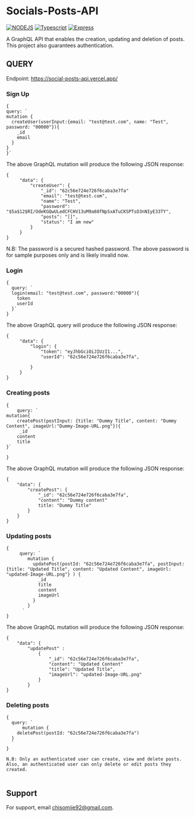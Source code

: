 
# Socials-Posts-API

[![NODEJS](https://img.shields.io/badge/Node-%20JS-blue)](https://nodejs.org/en/) [![Typescript](https://img.shields.io/badge/Typescript-%20JS-red)](https://www.typescriptlang.org/) [![Express](https://img.shields.io/badge/express-framework-orange)](https://expressjs.com/)



A GraphQL API that enables the creation, updating and deletion of posts. This project also guarantees authentication.


## QUERY

Endpoint: https://social-posts-api.vercel.app/

### Sign Up

```
{
query: `
mutation {
  createUser(userInput:{email: "test@test.com", name: "Test", password: "00000"}){
    _id
    email
  }
}
}`
```

The above GraphQL mutation will produce the following JSON response:

```
{
     "data": {
         "createUser": {
             "_id": "62c56e724e726f6caba3e7fa"
             "email": "test@test.com",
             "name": "Test",
             "password": "$5a$12$RI/OdeKGQwULedCFCHV13uM9a60fNpSxATuCKSPTsD3nNIyE33TY",
             "posts": "[]",
             "status": "I am new"
         }
     }
}
```
N.B: The password is a secured hashed password. The above password is for sample purposes only and is likely invalid now.


### Login

```
{
  query: `
  login(email: "test@test.com", password:"00000"){
    token
    userId
  }`
}
```

The above GraphQL query will produce the following JSON response:

```
{
     "data": {
         "login": {
             "token": "eyJhbGciOiJIUzI1...",
             "userId": "62c56e724e726f6caba3e7fa",

         }
     }
}
```

### Creating posts

```
{
    query: `
mutation{
    createPost(postInput: {title: "Dummy Title", content: "Dummy Content", imageUrl:"Dummy-Image-URL.png"}){
     _id
    content
    title
}`
    
}
```
The above GraphQL mutation will produce the following JSON response:

```
{
    "data": {
        "createPost": {
            "_id": "62c56e724e726f6caba3e7fa",
            "content": "Dummy content"
            title: "Dummy Title"
        }
    }
}
```

### Updating posts

```
{
     query: `
        mutation {
          updatePost(postId: "62c56e724e726f6caba3e7fa", postInput: {title: "Updated Title", content: "Updated Content", imageUrl: "updated-Image-URL.png"} ) {
            _id
            title
            content
            imageUrl
          }
        }
      `
}
```

The above GraphQL mutation will produce the following JSON response:
```
{
    "data": {
        "updatePost" :
            {    
                "_id": "62c56e724e726f6caba3e7fa",
                "content": "Updated Content"
                "title": "Updated Title",
                "imageUrl": "updated-Image-URL.png"
            } 
        }
}
```

### Deleting posts

```
{
  query: `
      mutation {
    deletePost(postId: "62c56e724e726f6caba3e7fa")
  }
  `  
}

N.B: Only an authenticated user can create, view and delete posts. Also, an authenticated user can only delete or edit posts they created.
      
```
## Support

For support, email chisomije92@gmail.com.

